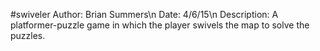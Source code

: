 #swiveler
Author: Brian Summers\n
Date: 4/6/15\n
Description: A platformer-puzzle game in which the player
swivels the map to solve the puzzles.
